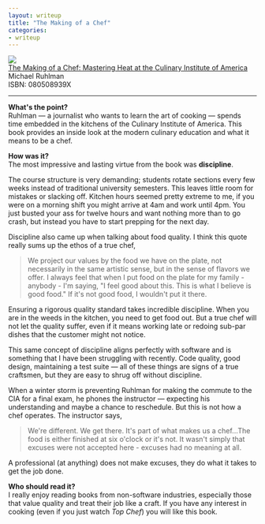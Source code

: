 ```yaml
---
layout: writeup
title: "The Making of a Chef"
categories:
- writeup
---
```


![]({{site.baseurl}}/static/making-chef.jpg)  
[The Making of a Chef: Mastering Heat at the Culinary Institute of America][link]   
Michael Ruhlman    
ISBN: 080508939X    

---

**What's the point?**  
Ruhlman &mdash; a journalist who wants to learn the art of cooking &mdash; spends
time embedded in the kitchens of the Culinary Institute of America. This book provides
an inside look at the modern culinary education and what it means to be a chef.

**How was it?**  
The most impressive and lasting virtue from the book was **discipline**.

The course structure is very demanding; students rotate sections every few weeks
instead of traditional university semesters. This leaves little room for mistakes or
slacking off. Kitchen hours seemed pretty extreme to me, if you were on a morning 
shift you might arrive at 4am and work until 4pm. You just busted your ass for 
twelve hours and want nothing more than to go crash, but instead you have to start 
prepping for the next day.

Discipline also came up when talking about food quality. I think this quote really
sums up the ethos of a true chef,

> We project our values by the food we have on the plate, not necessarily in the same artistic sense, but in the sense of flavors we offer. I always feel that when I put food on the plate for my family - anybody - I'm saying, "I feel good about this. This is what I believe is good food." If it's not good food, I wouldn't put it there.

Ensuring a rigorous quality standard takes incredible discipline. When you are in
the weeds in the kitchen, you need to get food out. But a true chef will not let the
quality suffer, even if it means working late or redoing sub-par dishes that the
customer might not notice.

This same concept of discipline aligns perfectly with software and is something that
I have been struggling with recently. Code quality, good design, maintaining a test
suite &mdash; all of these things are signs of a true craftsmen, but they are easy
to shrug off without discipline.

When a winter storm is preventing Ruhlman for making the commute to the CIA for a 
final exam, he phones the instructor &mdash; expecting his understanding and maybe a
chance to reschedule. But this is not how a chef operates. The instructor says,

> We're different. We get there. It's part of what makes us a chef...The food is either finished at six o'clock or it's not. It wasn't simply that excuses were not accepted here - excuses had no meaning at all.

A professional (at anything) does not make excuses, they do what it takes to get
the job done.

**Who should read it?**  
I really enjoy reading books from non-software industries, especially those that
value quality and treat their job like a craft. If you have any interest in cooking 
(even if you just watch *Top Chef*) you will like this book.

[link]: http://www.amazon.com/exec/obidos/ASIN/080508939X/ref=nosim&tag=bookreview0a1-20